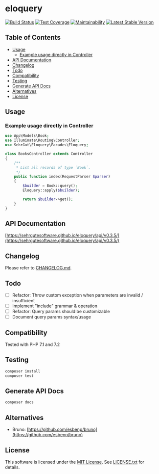 # eloquery

[![Build Status](https://travis-ci.org/sehrgutesoftware/eloquery.svg?branch=master)](https://travis-ci.org/sehrgutesoftware/eloquery)
[![Test Coverage](https://api.codeclimate.com/v1/badges/2a41564ac07501a7bd66/test_coverage)](https://codeclimate.com/github/sehrgutesoftware/eloquery/test_coverage)
[![Maintainability](https://api.codeclimate.com/v1/badges/2a41564ac07501a7bd66/maintainability)](https://codeclimate.com/github/sehrgutesoftware/eloquery/maintainability)
[![Latest Stable Version](https://poser.pugx.org/sehrgut/eloquery/v/stable)](https://packagist.org/packages/sehrgut/eloquery)

## Table of Contents
- [Usage](#usage)
    - [Example usage directly in Controller](#example-usage-directly-in-controller)
- [API Documentation](#api-documentation)
- [Changelog](#changelog)
- [Todo](#todo)
- [Compatibility](#compatibility)
- [Testing](#testing)
- [Generate API Docs](#generate-api-docs)
- [Alternatives](#alternatives)
- [License](#license)

## Usage
### Example usage directly in Controller
```php
use App\Models\Book;
use Illuminate\Routing\Controller;
use SehrGut\Eloquery\Facades\Eloquery;

class BooksController extends Controller
{
    /**
     * List all records of type `Book`.
     */
    public function index(RequestParser $parser)
    {
        $builder = Book::query();
        Eloquery::apply($builder);

        return $builder->get();
    }
}
```

## API Documentation
[https://sehrgutesoftware.github.io/eloquery/api/v0.3.5/](https://sehrgutesoftware.github.io/eloquery/api/v0.3.5/)

## Changelog
Please refer to [CHANGELOG.md](CHANGELOG.md).

## Todo
- [ ] Refactor: Throw custom exception when parameters are invalid / insufficient
- [ ] Implement "include" grammar & operation
- [ ] Refactor: Query params should be customizable
- [ ] Document query params syntax/usage

## Compatibility
Tested with PHP 7.1 and 7.2

## Testing
```bash
composer install
composer test
```

## Generate API Docs
```bash
composer docs
```

## Alternatives
- Bruno: [https://github.com/esbenp/bruno](https://github.com/esbenp/bruno)

## License
This software is licensed under the [MIT License](https://opensource.org/licenses/MIT). See [LICENSE.txt](LICENSE.txt) for details.
